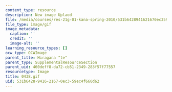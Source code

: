 ```yaml
---
content_type: resource
description: New image Uplaod
file: /media/courses/res-21g-01-kana-spring-2010/531b6428941621670ec359ec4f660d62_0438.gif
file_type: image/gif
image_metadata:
  caption: ''
  credit: ''
  image-alt: ''
learning_resource_types: []
ocw_type: OCWImage
parent_title: Hiragana "te"
parent_type: SupplementalResourceSection
parent_uid: 460deff8-da72-cb51-2349-283f57f77557
resourcetype: Image
title: 0438.gif
uid: 531b6428-9416-2167-0ec3-59ec4f660d62
---
```

